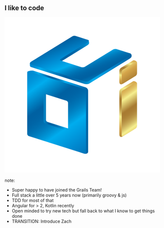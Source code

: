 ##  I like to code

![OCI-Logo](img/oci-logo-circle.png "Happy to have joined the Grails team!")

note:
- Super happy to have joined the Grails Team!
- Full stack a little over 5 years now (primarily groovy & js)
- TDD for most of that
- Angular for > 2, Kotlin recently
- Open minded to try new tech but fall back to what I know to get things done	
- TRANSITION: Introduce Zach